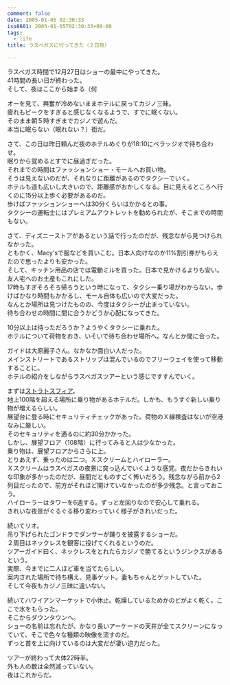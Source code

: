 ```yaml
---
comment: false
date: 2005-01-05 02:30:33
iso8601: 2005-01-05T02:30:33+09:00
tags:
  - life
title: ラスベガスに行ってきた（２日目）

---
```


<div class="entry-body">
  <p>ラスベガス時間で12月27日はショーの最中にやってきた。<br />
    41時間の長い日が終わった。<br />
    そして、夜はここから始まる（何</p>

  <p>オーを見て、興奮が冷めないままホテルに戻ってカジノ三昧。<br />
    疲れもピークをすぎると感じなくなるようで、すでに眠くない。<br />
    そのまま朝５時すぎまでカジノで遊んだ。<br />
    本当に眠らない（眠れない？）街だ。</p>

  <p>さて、この日は昨日頼んだ夜のホテルめぐりが18:10にベラッジオで待ち合わせ。<br />
    眠りから覚めるとすでに昼過ぎだった。<br />
    それまでの時間はファッションショー・モールへお買い物。<br />
    そうは見えないのだが、それなりに距離があるのでタクシーでいく。<br />
    ホテルも道も広いし大きいので、距離感がおかしくなる。目に見えるところへ行くのに15分以上歩く必要があるのだ。<br />
    歩けばファッションショーへは30分くらいはかかるとの事。<br />
    タクシーの運転士にはプレミアムアウトレットを勧められたが、そこまでの時間もない。</p>

  <p>さて、ディズニーストアがあるという話で行ったのだが、残念ながら見つけられなかった。<br />
    ともかく、Macy'sで服などを買いこむ。日本人向けなのか11%割引券がもらえたので思ったよりも安かった。<br />
    そして、キッチン用品の店では電動ミルを買った。日本で見かけるよりも安い。友人宅へのお土産もこれにした。<br />
    17時もすぎそろそろ帰ろうという時になって、タクシー乗り場がわからない。歩けばかなり時間もかかるし、モール自体も広いので大変だった。<br />
    なんとか場所は見つけたものの、今度はタクシーが止まっていない。<br />
    待ち合わせの時間に間に合うかどうか心配になってきた。</p>

  <p>10分以上は待っただろうか？ようやくタクシーに乗れた。<br />
    ホテルについて荷物をおき、いそいで待ち合わせ場所へ。なんとか間に合った。</p>

  <p>ガイドは大原麗子さん。なかなか面白い人だった。<br />
    メインストリートであるストリップは混んでいるのでフリーウェイを使って移動することに。<br />
    ホテルの紹介をしながらラスベガスツアーという感じですすんでいく。</p>

  <p>まずは<a href="http://www.stratospherehotel.com/">ストラトスフィア</a>。<br />
    地上100階を超える場所に乗り物があるホテルだ。しかも、もうすぐ新しい乗り物が増えるらしい。<br />
    展望台に登る時にセキュリティチェックがあった。荷物のＸ線検査はないが空港なみに厳しい。<br />
    そのセキュリティを通るのに約30分かかった。<br />
    しかし、展望フロア（108階）に行ってみると人は少なかった。<br />
    乗り物は、展望フロアからさらに上。<br />
    とりあえず、乗ったのは二つ。Ｘスクリームとハイローラー。<br />
    Ｘスクリームはラスベガスの夜景に突っ込んでいくような感覚。夜だからきれいな印象が多かったのだが、昼間だとものすごく怖いだろう。残念ながら前から2列目だったので、前方がそれほど開けていなかったのが多少残念。と言っておこう。<br />
    ハイローラーはタワーを6週する。ずっと左回りなので安心して乗れる。<br />
    きれいな夜景がぐるぐる移り変わっていく様子がきれいだった。</p>

  <p>続いてリオ。<br />
    吊り下げられたゴンドラでダンサーが踊りを披露するショーだ。<br />
    ２周目はネックレスを観客に投げてくれるというのだ。<br />
    ツアーガイド曰く、ネックレスをとれたらカジノで勝てるというジンクスがあるという。<br />
    実際、今までに二人ほど車を当てたらしい。<br />
    案内された場所で待ち構え、見事ゲット。妻もちゃんとゲットしていた。<br />
    そして今夜もカジノ三昧に違いない。</p>

  <p>続いてハワイアンマーケットで小休止。乾燥しているためかのどがよく乾く。ここで水をもらった。<br />
    そこからダウンタウンへ。<br />
    ショーの名前は忘れたが、かなり長いアーケードの天井が全てスクリーンになっていて、そこで色々な種類の映像を流すのだ。<br />
    ずっと首を上に向けているのは大変だが凄い迫力だった。</p>

  <p>ツアーが終わって大体22時半。<br />
    外も人の数は全然減っていない。<br />
    夜はこれからだ。</p>
</div>
